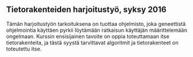 ## Tietorakenteiden harjoitustyö, syksy 2016
Tämän harjoitustyön tarkoituksena on tuottaa ohjelmisto, joka geneettistä ohjelmointia käyttäen pyrkii löytämään ratkaisun käyttäjän määrittelemään ongelmaan. Kurssin ensisijainen tavoite on oppia toteuttamaan itse tietorakenteita, ja tästä syystä tarvittavat algoritmit ja tietorakenteet on toteutettu itse.
